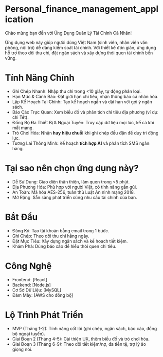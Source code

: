 # Personal_finance_management_application
Chào mừng bạn đến với Ứng Dụng Quản Lý Tài Chính Cá Nhân!

Ứng dụng web này giúp người dùng Việt Nam (sinh viên, nhân viên văn phòng, nội trợ) dễ dàng kiểm soát tài chính. Với thiết kế đơn giản, ứng dụng hỗ trợ theo dõi thu chi, đặt ngân sách và xây dựng thói quen tài chính bền vững.

# Tính Năng Chính
- Ghi Chép Nhanh: Nhập thu chi trong <10 giây, tự động phân loại.
- Hạn Mức & Cảnh Báo: Đặt giới hạn chi tiêu, nhận thông báo cá nhân hóa.
- Lập Kế Hoạch Tài Chính: Tạo kế hoạch ngắn và dài hạn với gợi ý ngân sách.
- Báo Cáo Trực Quan: Xem biểu đồ và phân tích chi tiêu địa phương (ví dụ: chi Tết).
- Đồng Bộ Đa Thiết Bị & Ngoại Tuyến: Truy cập dữ liệu mọi lúc, kể cả khi mất mạng.
- Trò Chơi Hóa: Nhận **huy hiệu chuỗi**  khi ghi chép đều đặn để duy trì động lực.
- Tương Lai Thông Minh: Kế hoạch **tích hợp AI** và phân tích SMS ngân hàng.
# Tại sao nên chọn ứng dụng này?
- Dễ Sử Dụng: Giao diện thân thiện, làm quen trong <5 phút.
- Địa Phương Hóa: Phù hợp với người Việt, có tính năng gần gũi.
- An Toàn: Mã hóa AES-256, tuân thủ Luật An ninh mạng 2018.
- Mở Rộng: Sẵn sàng phát triển cùng nhu cầu tài chính của bạn.
# Bắt Đầu
- Đăng Ký: Tạo tài khoản bằng email trong 1 bước.
- Ghi Chép: Theo dõi thu chi hằng ngày.
- Đặt Mục Tiêu: Xây dựng ngân sách và kế hoạch tiết kiệm.
- Khám Phá: Dùng báo cáo để hiểu thói quen chi tiêu.
# Công Nghệ
- Frontend: [React]
- Backend: [Node.js]
- Cơ Sở Dữ Liệu: [MySQL]
- Đám Mây: [AWS cho đồng bộ]
# Lộ Trình Phát Triển
- MVP (Tháng 1-2): Tính năng cốt lõi (ghi chép, ngân sách, báo cáo, đồng bộ ngoại tuyến).
- Giai Đoạn 2 (Tháng 4-5): Cải thiện UX, thêm biểu đồ và trò chơi hóa.
- Giai Đoạn 3 (Tháng 6-9): Theo dõi tiết kiệm/nợ, đa tiền tệ, trợ lý ảo giọng nói.

